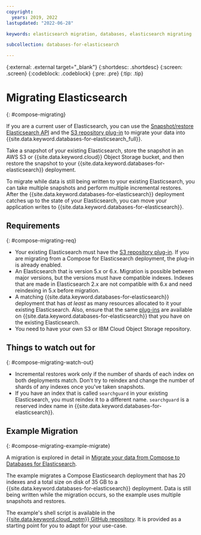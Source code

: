 ```yaml
---
copyright:
  years: 2019, 2022
lastupdated: "2022-06-28"

keywords: elasticsearch migration, databases, elasticsearch migrating

subcollection: databases-for-elasticsearch

---
```


{:external: .external target="_blank"}
{:shortdesc: .shortdesc}
{:screen: .screen}
{:codeblock: .codeblock}
{:pre: .pre}
{:tip: .tip}


# Migrating Elasticsearch
{: #compose-migrating}

If you are a current user of Elasticsearch, you can use the [Snapshot/restore Elasticsearch API](https://www.elastic.co/guide/en/elasticsearch/reference/current/modules-snapshots.html)
and the [S3 repository plug-in](https://www.elastic.co/guide/en/elasticsearch/plugins/current/repository-s3.html) to migrate your data into {{site.data.keyword.databases-for-elasticsearch_full}}.

Take a snapshot of your existing Elasticsearch, store the snapshot in an AWS S3 or {{site.data.keyword.cloud}} Object Storage bucket, and then restore the snapshot to your {{site.data.keyword.databases-for-elasticsearch}} deployment. 

To migrate while data is still being written to your existing Elasticsearch, you can take multiple snapshots and perform multiple incremental restores. After the {{site.data.keyword.databases-for-elasticsearch}} deployment catches up to the state of your Elasticsearch, you can move your application writes to {{site.data.keyword.databases-for-elasticsearch}}.

## Requirements
{: #compose-migrating-req}

- Your existing Elasticsearch must have the [S3 repository plug-in](https://www.elastic.co/guide/en/elasticsearch/plugins/current/repository-s3.html). If you are migrating from a Compose for Elasticsearch deployment, the plug-in is already enabled.
- An Elasticsearch that is version 5.x or 6.x. Migration is possible between major versions, but the versions must have compatible indexes. Indexes that are made in Elasticsearch 2.x are not compatible with 6.x and need reindexing in 5.x before migration.
- A matching {{site.data.keyword.databases-for-elasticsearch}} deployment that has _at least_ as many resources allocated to it your existing Elasticsearch. Also, ensure that the same [plug-ins](/docs/databases-for-elasticsearch?topic=databases-for-elasticsearch-plugins) are available on {{site.data.keyword.databases-for-elasticsearch}} that you have on the existing Elasticsearch.
- You need to have your own S3 or IBM Cloud Object Storage repository.

## Things to watch out for
{: #compose-migrating-watch-out}

- Incremental restores work only if the number of shards of each index on both deployments match. Don't try to reindex and change the number of shards of any indexes once you've taken snapshots.
- If you have an index that is called `searchguard` in your existing Elasticsearch, you must reindex it to a different name. `searchguard` is a reserved index name in {{site.data.keyword.databases-for-elasticsearch}}.

## Example Migration
{: #compose-migrating-example-migrate}

A migration is explored in detail in [Migrate your data from Compose to Databases for Elasticsearch](https://www.ibm.com/cloud/blog/a-how-to-for-migrating-elasticsearch-to-ibm-cloud-databases-for-elasticsearch). 

The example migrates a Compose Elasticsearch deployment that has 20 indexes and a total size on disk of 35 GB to a {{site.data.keyword.databases-for-elasticsearch}} deployment. Data is still being written while the migration occurs, so the example uses multiple snapshots and restores.

The example's shell script is available in the [{{site.data.keyword.cloud_notm}} GitHub repository](https://github.com/IBM-Cloud/clouddatabases-migration-examples/tree/master/elasticsearch). It is provided as a starting point for you to adapt for your use-case.
